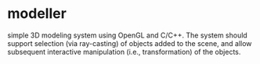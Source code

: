 # modeller

 simple 3D modeling system using OpenGL and C/C++. The system should  support  selection (via  ray-casting) of  objects added  to the  scene,  and allow subsequent interactive manipulation (i.e., transformation) of the objects. 
